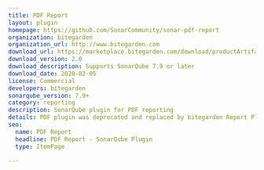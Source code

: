 ```yaml
---
title: PDF Report
layout: plugin
homepage: https://github.com/SonarCommunity/sonar-pdf-report
organization: bitegarden
organization_url: http://www.bitegarden.com
download_url: https://marketplace.bitegarden.com/download/productArtifact?productName=bitegarden-sonarqube-report&productVersion=2.0&productFileExt=jar&customerEmail=sonarplugins@gmail.com&customerName=sonarqube&customerSurnames=marketplace&customerCompany=bitegarden
download_version: 2.0
download_description: Supports SonarQube 7.9 or later
download_date: 2020-02-05
license: Commercial
developers: bitegarden
sonarqube_version: 7.9+
category: reporting
description: SonarQube plugin for PDF reporting
details: PDF plugin was deprecated and replaced by bitegarden Report Plugin
seo: 
  name: PDF Report
  headline: PDF Report - SonarQube Plugin
  type: ItemPage

---
```

